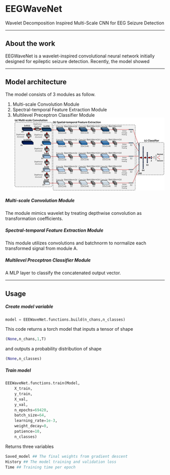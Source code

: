 # EEGWaveNet 
Wavelet Decomposition Inspired Multi-Scale CNN for EEG Seizure Detection
***
## About the work
EEGWaveNet is a wavelet-inspired convolutional neural network initially designed for epileptic seizure detection. Recently, the model showed
***
## Model architecture
The model consists of 3 modules as follow.
1. Multi-scale Convolution Module
2. Spectral-temporal Feature Extraction Module
3. Multilevel Preceptron Classifier Module
![image](./model.png)

##### Multi-scale Convolution Module
The module mimics wavelet by treating depthwise convolution as transformation coefficients.
##### Spectral-temporal Feature Extraction Module
This module utilizes convolutions and batchnorm to normalize each transformed signal from module A.
##### Multilevel Preceptron Classifier Module
A MLP layer to classify the concatenated output vector.
***
## Usage
##### Create model variable
```python
model = EEEWaveNet.functions.build(n_chans,n_classes)
```
This code returns a torch model that inputs a tensor of shape
```python
(None,n_chans,1,T)
```
and outputs a probability distribution of shape
```python
(None,n_classes)
```
##### Train model
```python
EEEWaveNet.functions.train(Model,
	X_train,
	y_train,		
	X_val,
	y_val,
	n_epochs=69420,
	batch_size=64,
	learning_rate=1e-3,
	weight_decay=0,
	patience=10,
	n_classes)
```
Returns three variables
```python
Saved_model ## The final weights from gradient descent
History ## The model training and validation loss
Time ## Training time per epoch
```
